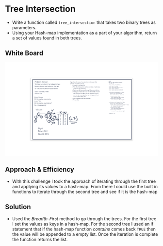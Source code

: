 # Tree Intersection

- Write a function called `tree_intersection` that takes two binary trees as parameters.
- Using your Hash-map implementation as a part of your algorithm, return a set of values found in both trees.

## White Board

![White-Board](img1.png)

## Approach & Efficiency

- With this challenge I took the approach of iterating through the first tree and applying its values to a hash-map. From there I could use the built in functions to iterate through the second tree and see if it is the hash-map

## Solution

- Used the *Breadth-First* method to go through the trees. For the first tree I set the values as keys in a hash-map. For the second tree I used an if statement that if the hash-map function *contains* comes back `TRUE` then the value will be appended to a empty list. Once the iteration is complete the function returns the list.